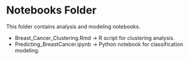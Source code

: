 # Notebooks Folder
This folder contains analysis and modeling notebooks.

- Breast_Cancer_Clustering.Rmd   → R script for clustering analysis.
- Predicting_BreastCancer.ipynb  → Python notebook for classification modeling.
